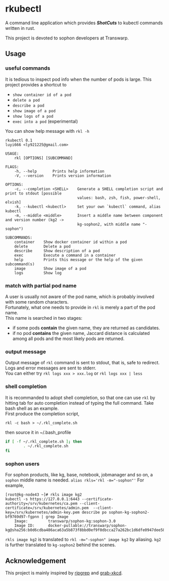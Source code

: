 # rkubectl
A command line application which provides ***ShotCuts*** to kubectl commands written in rust.

This project is devoted to sophon developers at Transwarp.  

## Usage
### useful commands
It is tedious to inspect pod info when the number of pods is large. This project provides a shortcut to
* `show container id of a pod`
* `delete a pod`
* `describe a pod`  
* `show image of a pod`
* `show logs of a pod`
* `exec into a pod` (experimental)

You can show help message with `rkl -h`
```
rkubectl 0.1
luyi666 <ly921225@gmail.com>

USAGE:
    rkl [OPTIONS] [SUBCOMMAND]

FLAGS:
    -h, --help       Prints help information
    -V, --version    Prints version information

OPTIONS:
    -c, --completion <SHELL>    Generate a SHELL completion script and print to stdout [possible
                                values: bash, zsh, fish, power-shell, elvish]
    -k, --kubectl <kubectl>     Set your own `kubectl` command, alias kubectl
    -m, --middle <middle>       Insert a middle name between component and version number (kg2 ->
                                kg-sophon2, with middle name "-sophon")

SUBCOMMANDS:
    container    Show docker container id within a pod
    delete       Delete a pod
    describe     Show description of a pod
    exec         Execute a command in a container
    help         Prints this message or the help of the given subcommand(s)
    image        Show image of a pod
    logs         Show log
```

### match with partial pod name
A user is usually not aware of the pod name, which is probably involved with some random characters.  
Fortunately, what one needs to provide in `rkl` is merely a part of the pod name.  
This name is searched in two stages:
* if some pods **contain** the given name, they are returned as candidates.
* if no pod **contains** the given name, Jaccard distance is calculated among all pods and the most likely pods are returned.

### output message
Output message of `rkl` command is sent to stdout, that is, safe to redirect.  
Logs and error messages are sent to stderr.  
You can either try `rkl logs xxx > xxx.log` or `rkl logs xxx | less`

### shell completion
It is recommanded to adopt shell completion, so that one can use `rkl` by hitting tab for auto completion instead of typing the full command. Take bash shell as an example.  
First produce the completion script,
```
rkl -c bash > ~/.rkl_complete.sh
```
then source it in ~/.bash_profile
```bash
if [ -f ~/.rkl_complete.sh ]; then
        . ~/.rkl_complete.sh
fi
```

### sophon users
For sophon products, like kg, base, notebook, jobmanager and so on, a `sophon` middle name is needed.
`alias rkls='rkl -m="-sophon"'`
For example, 
```
[root@kg-node43 ~]# rkls image kg2
kubectl -s https://127.0.0.1:6443 --certificate-authority=/srv/kubernetes/ca.pem --client-certificate=/srv/kubernetes/admin.pem  --client-key=/srv/kubernetes/admin-key.pem describe po sophon-kg-sophon2-bf9769d97-fgpnn | grep Image
    Image:         transwarp/sophon-kg:sophon-3.0
    Image ID:      docker-pullable://transwarp/sophon-kg@sha256:b0d6cdba486aca63a5b873f8bbd0ef9f0dbcca27a262bc1d6dfe0947dee58f50
```
`rkls image kg2` is translated to `rkl -m="-sophon" image kg2` by aliasing. `kg2` is further translated to `kg-sophon2` behind the scenes.  

## Acknowledgement
This project is mainly inspired by [ripgrep](https://github.com/BurntSushi/ripgrep) and [grab-xkcd](https://github.com/kbknapp/grab-xkcd/tree/completions-rt).
